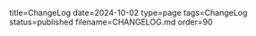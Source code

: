 title=ChangeLog
date=2024-10-02
type=page
tags=ChangeLog
status=published
filename=CHANGELOG.md
order=90
~~~~~~
